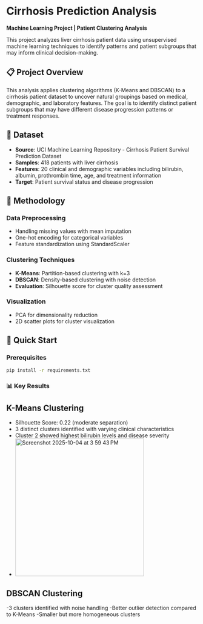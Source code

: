 # Cirrhosis Prediction Analysis

**Machine Learning Project | Patient Clustering Analysis**

This project analyzes liver cirrhosis patient data using unsupervised machine learning techniques to identify patterns and patient subgroups that may inform clinical decision-making.

## 📋 Project Overview

This analysis applies clustering algorithms (K-Means and DBSCAN) to a cirrhosis patient dataset to uncover natural groupings based on medical, demographic, and laboratory features. The goal is to identify distinct patient subgroups that may have different disease progression patterns or treatment responses.

## 🏥 Dataset

- **Source**: UCI Machine Learning Repository - Cirrhosis Patient Survival Prediction Dataset
- **Samples**: 418 patients with liver cirrhosis
- **Features**: 20 clinical and demographic variables including bilirubin, albumin, prothrombin time, age, and treatment information
- **Target**: Patient survival status and disease progression

## 🧠 Methodology

### Data Preprocessing
- Handling missing values with mean imputation
- One-hot encoding for categorical variables
- Feature standardization using StandardScaler

### Clustering Techniques
- **K-Means**: Partition-based clustering with k=3
- **DBSCAN**: Density-based clustering with noise detection
- **Evaluation**: Silhouette score for cluster quality assessment

### Visualization
- PCA for dimensionality reduction
- 2D scatter plots for cluster visualization

## 🚀 Quick Start

### Prerequisites
```bash
pip install -r requirements.txt
```

### 📊 Key Results
## K-Means Clustering
- Silhouette Score: 0.22 (moderate separation)
- 3 distinct clusters identified with varying clinical characteristics
- Cluster 2 showed highest bilirubin levels and disease severity
- <img width="339" height="363" alt="Screenshot 2025-10-04 at 3 59 43 PM" src="https://github.com/user-attachments/assets/90434b7e-0f4b-4288-b042-66611c196c64" />


## DBSCAN Clustering
-3 clusters identified with noise handling
-Better outlier detection compared to K-Means
-Smaller but more homogeneous clusters

